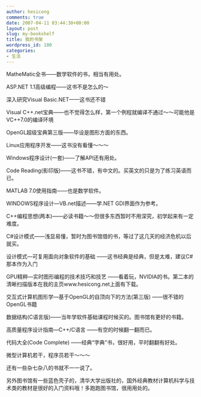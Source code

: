 ```yaml
---
author: hesicong
comments: true
date: 2007-04-11 03:44:30+00:00
layout: post
slug: my-bookshelf
title: 我的书架
wordpress_id: 180
categories:
- 生活
---
```


MatheMatic全书——数学软件的书，相当有用处。

ASP.NET 1.1高级编程——这书不是怎么的～

深入研究Visual Basic.NET——这书还不错

Visual C++.net宝典——也不觉得怎么样，第一个例程就编译不通过～～可能他是VC++7.0的编译环境

OpenGL超级宝典第三版——毕设是图形方面的东西。

Linux应用程序开发——这书没有看懂～～～

Windows程序设计(一套)——了解API还有用处。

Code Reading(影印版)——这书不错，有中文的。买英文的只是为了练习英语而已。

MATLAB 7.0使用指南——也是数学软件。

WINDOWS程序设计—VB.net描述——学.NET GDI界面作为参考。

C++编程思想(两本)——必读书籍～～但很多东西暂时不用深究，初学起来有一定难度。

C#设计模式——浅显易懂，暂时为图书馆借的书，等过了这几天的经济危机以后就买。

设计模式—可复用面向对象软件的基础 ——这书经典是经典，但是太难，建议C#那本作为入门

GPU精粹—实时图形编程的技术技巧和技艺 ——看着玩，NVIDIA的书。第二本的清晰扫描版本在我的主页www.hesicong.net上面有下载。

交互式计算机图形学—基于OpenGL的自顶向下的方法(第三版) ——很不错的OpenGL书籍

数据结构(C语言版)——当年学软件基础课程时候买的。图书馆有更好的书籍。

高质量程序设计指南—C++/C语言 ——有空的时候翻一翻而已。

代码大全(Code Complete) ——经典“字典”书，很好用，平时翻翻有好处。

微型计算机若干，程序员若干～～～

还有一些杂七杂八的书就不一一说了。

另外图书馆有一些蓝色壳子的，清华大学出版社的，国外经典教材计算机科学与技术类的教材是很好的入门资料哦！多跑跑图书馆，很用用处的。
